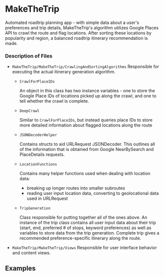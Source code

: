 # MakeTheTrip
Automated roadtrip planning app - with simple data about a user's preferences and trip details, MakeTheTrip's algorithm utilizes Google Places API to crawl the route and flag locations. After sorting these locations by popularity and region, a balanced roadtrip itinerary recommendation is made.

### Description of Files

+ ```MakeTheTrip/MakeTheTrip/CrawlingAndSortingAlgorithms```
Responsible for executing the actual itinerary generation algorithm. 
  * ```CrawlForPlaceIDs```
  
    An object in this class has two instance variables - one to store the Google Place IDs of locations picked up along the crawl, and one to tell whether the crawl     is complete.
  * ```DeepCrawl```
  
    Similar to ```CrawlForPlaceIDs```, but instead queries place IDs to store more detailed information about flagged locations along the route
  * ```JSONDecoderHelper```
  
    Contains structs to aid URLRequest JSONDecoder. This outlines all of the information that is obtained from Google NearBySearch and PlaceDetails requests.
  * ```LocationFunctions```
  
    Contains many helper functions used when dealing with location data: 
      - breaking up longer routes into smaller subroutes
      - reading user input location data, converting to geolocational data used in URLRequest
  * ```TripGeneration```
  
    Class responsible for putting together all of the ones above. An instance of the trip class contains all user input data about their trip (start, end, preferred # of stops, keyword preferences) as well as variables to store data from the trip generation. Complete trip gives a recommended preference-specific itinerary along the route.

+ ```MakeTheTrip/MakeTheTrip/Views```
Responsible for user interface behavior and content views.

## Examples


